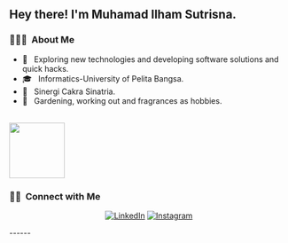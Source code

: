 <h2> Hey there! I'm Muhamad Ilham Sutrisna.</h2>

<h3> 👨🏻‍💻 &nbsp;About Me </h3>

- 🤔 &nbsp; Exploring new technologies and developing software solutions and quick hacks.
- 🎓 &nbsp; Informatics-University of Pelita Bangsa.
- 💼 &nbsp; Sinergi Cakra Sinatria.
- 🍭 &nbsp; Gardening, working out and fragrances as hobbies.

<br/>

<a href="https://github.com/ilham1997">
  <img height="100em" src="https://github-readme-stats.vercel.app/api?username=ilham1997&theme=buefy&show_icons=true" />
</a>

<br/>

<h3> 🤝🏻 &nbsp;Connect with Me </h3>

<p align="center">
<a href="https://www.linkedin.com/in/muhamad-ilham-sutrisna/"><img alt="LinkedIn" src="https://img.shields.io/badge/LinkedIn-muhamad-ilham-sutrisna-blue?style=flat-square&logo=linkedin"></a>
<a href="https://www.instagram.com/ilhamSutrisna1009/"><img alt="Instagram" src="https://img.shields.io/badge/Instagram-muhamad-ilham-sutrisna-blue?style=flat-square&logo=instagram"></a>
</p>
------
